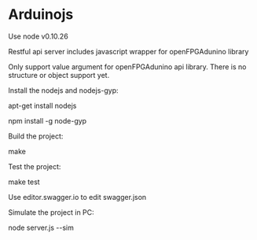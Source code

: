 Arduinojs
=========

Use node v0.10.26

Restful api server includes javascript wrapper for openFPGAdunino library

Only support value argument for openFPGAdunino api library. There is no structure or object support yet. 

Install the nodejs and nodejs-gyp:

apt-get install nodejs

npm install -g node-gyp

Build the project:

make

Test the project: 

make test

Use editor.swagger.io to edit swagger.json

Simulate the project in PC:

node server.js --sim
